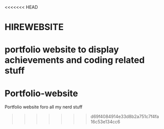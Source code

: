 <<<<<<< HEAD
# HIREWEBSITE
 portfolio website to display achievements and coding related stuff
=======
# Portfolio-website
Portfolio website foro all my nerd stuff
>>>>>>> d69f4084914e33d8b2a751c7f4fa16c53e134cc6
